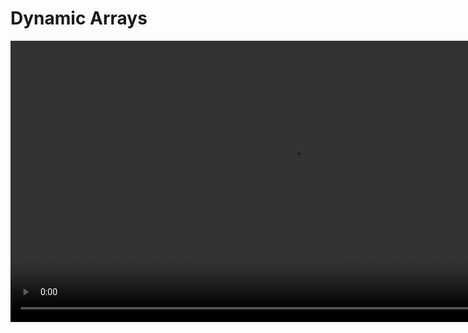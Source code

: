 # Dynamic Arrays

<video src="https://youtu.be/MwwbgqG6bSk?feature=shared" width="900" mini-player="true"/>



## Interfaces &amp; Data Structures

<table>
<tr>
<td>
<procedure style="choices">
<b>Interface</b>
<step>In programming, an interface is a blueprint or contract that defines a set of methods or behaviors that a class must implement.</step>
<step>An interface specifies the method signatures (function declarations) and sometimes constants or properties that a class implementing the interface should provide.</step>
<step>Interfaces enable polymorphism and provide a way to define common behavior that multiple classes can adhere to.</step>
<step>In many programming languages, including Java and C#, interfaces are used to achieve abstraction and enforce a certain level of consistency and structure across related classes.</step>
</procedure>
</td>
<td>
<procedure style="choices">
<b>Data Structures</b>
<step>In programming, a data structure is a way of organizing and storing data to enable efficient manipulation and access.</step>
<step>Data structures define how data is organized, stored, and accessed in computer memory.</step>
<step>Different data structures are designed to handle specific types of data and perform operations such as insertion, deletion, searching, and sorting.</step>
<step>Common examples of data structures include arrays, linked lists, stacks, queues, trees, graphs, and hash tables.
</step>
</procedure>
</td>
</tr>
</table>



## Static Arrays

### Definition

<note>
<procedure style="choices">
<img src="https://media.geeksforgeeks.org/wp-content/cdn-uploads/Array-In-C.png" alt=""/>
<step>An array is a contiguous sequence of elements of the same type</step>
<step>Each element can be accessed using an <code>index</code></step>
</procedure>
</note>

### Declaration

<procedure style="choices">
<img src="https://media.geeksforgeeks.org/wp-content/cdn-uploads/Array-Declaration-In-C.png" alt=""/>

<deflist collapsible="true" default-state="collapsed">
<def title="Array declaration by specifying size">

```c++
// array declaration by specifying size  
int a[3];
```
</def>
<def title="Declare an array of user specified size">

```c++
// can also declare an array of user specified size
// (must be const for many compilers!)  
int s = 3;
int a[s];
```
</def>
<def title="Declare and initialize elements">

```c++
// can declare and initialize elements  
double arr[] = { 10.0, 20.0, 30.0, 40.0 };
// size is implicitly understood by the compiler 
// when initialized at declaration
```
</def>
<def title="Declare and initialize elements">

```c++
// alternative way  
int arr[5] = { 1, 2, 3 };
// size is explicitly manipulated for the compiler
// size = 5, element count = 3, empty elements remaining = 2 
```
</def>
<def title="What is the common theme in these array declarations?">
<warning>All of these declarations must have a size instantiated whether explicitly or implicitly...</warning>
</def>
</deflist>
</procedure>

[Try it...](https://pythontutor.com/iframe-embed.html#code=//%20Example%20C%2B%2B%20code%20for%20OPT%0Aint%20main%28%29%20%7B%0A%20%20float%20var1%3B%0A%20%20float%20var2%3B%0A%20%20int%20static_array%5B10%5D%3B%0A%20%20int%20*static_array_heap%20%3D%20new%20int%20%5B10%5D%3B%0A%20%20//%20...%0A%20%20//%20work%20with%20this%20array%0A%20%20//%20...%0A%20%20delete%20%5B%5D%20static_array_heap%3B%0A%20%20return%200%3B%0A%7D&amp;codeDivHeight=400&amp;codeDivWidth=350&amp;cumulative=false&amp;curInstr=0&amp;heapPrimitives=nevernest&amp;origin=opt-frontend.js&amp;py=cpp_g%2B%2B9.3.0&amp;rawInputLstJSON=%5B%5D&amp;textReferences=false)

## Static v. Dynamic Arrays

<table>
<tr>
    <th></th>
    <th>Static Arrays</th>
    <th>Dynamic Arrays</th>
</tr>
<tr>
    <td>Memory Allocation</td>
    <td>Fixed size at compile time</td>
    <td>Can dynamically resize during runtime</td>
</tr>
<tr>
    <td>Size Modification</td>
    <td>Fixed size, cannot be changed</td>
    <td>Size can be changed dynamically as needed</td>
</tr>
<tr>
    <td>Memory Management</td>
    <td>Less flexible, may lead to memory wastage</td>
    <td>Efficient memory usage, adapts to actual needs</td>
</tr>
<tr>
    <td>Access Time</td>
    <td>Constant time O(1)</td>
    <td>Constant time O(1) for random access, but may involve resizing which is O(n) on average</td>
</tr>
<tr>
    <td>Memory Location</td>
    <td>Contiguous block of memory</td>
    <td>Non-contiguous, allocated in heap</td>
</tr>
<tr>
    <td>Initialization</td>
    <td>Must specify size at the beginning</td>
    <td>Can start with a smaller size and grow as needed</td>
</tr>
<tr>
    <td>Complexity</td>
    <td>Simplicity in implementation</td>
    <td>More complex due to dynamic resizing</td>
</tr>
<tr>
    <td>Compile-Time Errors</td>
    <td>Detectable at compile time</td>
    <td>Runtime errors possible if size is exceeded</td>
</tr>
<tr>
    <td>Usage</td>
    <td>Suitable when size is known in advance</td>
    <td>Suitable when the size is unpredictable or may change dynamically</td>
</tr>
</table>



## Dynamic Arrays

<procedure style="choices">
<b>Dynamically allocated arrays that change their size over time</b>
<step>can <format color="GreenYellow">grow</format> and <format color="GreenYellow">shrink</format> automatically</step>
<step><img src="https://www.technotification.com/wp-content/uploads/2018/08/Screen-Shot-2018-08-03-at-3.21.32-PM-1024x287.png" alt=""/></step>
</procedure>

<table style="none">
<tr>
<td>

[//]: # (FIXME : ADD UML DIAGRAM BACK IN)
[//]: # (```plantuml)

[//]: # ()
[//]: # (@startuml)

[//]: # ()
[//]: # (class DynamicArray {)

[//]: # (- data : T*)

[//]: # (- size : size_t)

[//]: # (- capacity : size_t)

[//]: # (..)

[//]: # (+ DynmaicArray&#40;&#41;)

[//]: # (+ DynamicArray&#40;size_t initialSize&#41;)

[//]: # (+ DynamicArray&#40;const DynamicArray&amp;other&#41;)

[//]: # (+ ~DynamicArray&#40;&#41;)

[//]: # (+ operator=&#40;const DynamicArray&amp;other&#41;)

[//]: # (+ void pushBack&#40;const T&amp;element&#41;)

[//]: # (+ void popBack&#40;&#41;)

[//]: # (+ T&amp;operator[]&#40;size_t index&#41; const)

[//]: # (+ size_t getSize&#40;&#41; const)

[//]: # (+ size_t getCapacity&#40;&#41; const)

[//]: # (+ void resize&#40;size_t newSize&#41;)

[//]: # ()
[//]: # (..)

[//]: # ()
[//]: # (})

[//]: # ()
[//]: # (@enduml)

[//]: # ()
[//]: # (```)

<a href="https://en.cppreference.com/w/cpp/container/vector">CPPReference : std::vector</a>

</td>
<td>

<deflist collapsible="true" default-state="collapsed">
<def title="Key Elements">
    <deflist>
        <def title="data">
            <p>Pointer to the underlying array</p>
        </def>
        <def title="size">
            <p>Current number of elements in the array</p>
        </def>
        <def title="capacity">
            <p>Total capacity of the array</p>
        </def>
    </deflist>
</def>
</deflist>

<deflist collapsible="true" default-state="collapsed">
<def title="Public Methods">
    <deflist>
        <def title="DynamicArray()">
            <p>Default constructor</p>
        </def>
        <def title="DynamicArray(size_t initialSize)">
            <p>Constructor with an initial size</p>
        </def>
        <def title="DynamicArray(const DynamicArray&amp; other)">
            <p>Copy constructor</p>
        </def>  
        <def title="~DynamicArray()">
            <p>Destructor</p>
        </def>
        <def title="operator=(const DynamicArray&amp; other)">
            <p>Assignment operator</p>  
        </def>
        <def title="pushBack(const T&amp; element)">
            <p>Adds an element to the end</p>
        </def>
        <def title="popBack()">
            <p>Removes the last element</p>
        </def> 
        <def title="operator[](size_t index) const">
            <p>Overloaded subscript operator for element access</p>
        </def>
        <def title="getSize() const">
            <p>Returns the current size</p>
        </def>
        <def title="getCapacity() const">
            <p>Returns the current capacity</p>
        </def>
        <def title="resize(size_t newSize)">
            <p>Resizes the array</p>
        </def>
    </deflist>
</def>
</deflist>


<procedure style="choices">
<b>Operations on arrays</b>
<step><code-block lang="tex"> append\ :: \ ??</code-block></step>
<step><code-block lang="tex"> remove\ :: \ ??</code-block></step>
<step><code-block lang="tex"> get\ :: \Theta(1)</code-block></step>
<step><code-block lang="tex"> set\ :: \Theta(1)</code-block></step>
</procedure>

<deflist collapsible="true" default-state="collapsed">
    <def title="What are the time complexities of append and remove?">
        These will vary, based on where the event takes place.
    </def>
</deflist>
</td>
</tr>
</table>

<note>
<b>Background</b>
<p>Consider a dynamic array that needs to be resized when it reaches full capacity. Resizing involves creating a new array, copying elements from the old array to the new one, and deallocating the old array.
</p>
</note>

<deflist collapsible="true" default-state="collapsed">
<def title="Individual Operation Analysis">
<procedure style="choices">
<code-block lang="tex"> \text{Appending an Element : } O(1) </code-block>
<step><code-block lang="tex"> \text{Appending an element to the dynamic array typically takes constant time.} </code-block></step>
</procedure>
<procedure style="choices">
<code-block lang="tex"> \text{Resizing Operation : } O(n) </code-block>
<step>
<code-block lang="tex"> \text{Resizing, however, involves copying all elements from the old array  } </code-block><br/>
<code-block lang="tex"> \text{to the new array, which takes linear time proportional to the number } </code-block><br/>
<code-block lang="tex"> \text{number of elements in the array.} </code-block></step>
</procedure>
</def>
</deflist>

<deflist collapsible="true" default-state="collapsed">
<def title="Amortized Analysis">
<procedure style="choices">
<code-block lang="tex"> \text{Sequence of Operations} </code-block>
<step><code-block lang="tex"> \text{Suppose we perform a sequence of operations, where each operation} </code-block><br/>
<code-block lang="tex"> \text{ includes either appending an element or resizing.} </code-block></step>
</procedure>
<procedure style="choices">
<code-block lang="tex"> \text{Amortized Cost Calculation} </code-block>
<step><code-block lang="tex"> \text{The amortized cost is calculated as the total cost of the sequence } </code-block><br/>
<code-block lang="tex"> \text{divided by the number of operations.} </code-block></step>
</procedure>
<procedure style="choices">
<code-block lang="tex"> \text{Amortized Cost for Append : } Average = O(1) </code-block>
<step><code-block lang="tex"> \text{Most appends are } O(1), \text{ contributing a constant cost.} </code-block></step>
</procedure>
<procedure style="choices">
<code-block lang="tex"> \text{Occasional Resize : } Amortized = O(n) </code-block>
<step><code-block lang="tex"> \text{When a resize occurs, it incurs a cost of } O(n), </code-block><br/>
<code-block lang="tex"> \text{but this cost is spread across all the appends that necessitated the resize.} </code-block></step>
</procedure>
<procedure style="choices">
<code-block lang="tex"> \text{Amortized Analysis Result} </code-block>
<step><code-block lang="tex"> \text{Despite occasional } O(n) \text{ operations, the amortized cost } </code-block><br/>
<code-block lang="tex"> \text{per operation remains because the cost of resizing is } </code-block><br/>
<code-block lang="tex"> \text{distributed across multiple appends.} </code-block></step>
</procedure>
</def>
</deflist>

<deflist collapsible="true" default-state="collapsed">
<def title="Relevance of Amortized Analysis">
<procedure style="choices">
<code-block lang="tex"> \text{Smoothing Out Costs}</code-block>
<step><code-block lang="tex"> \text{Amortized analysis helps in smoothing out the costs of individual} </code-block><br/>
<code-block lang="tex"> \text{operations over a sequence, providing a more balanced view of the} </code-block><br/>
<code-block lang="tex"> \text{algorithm’s performance.} </code-block></step>
</procedure>
<procedure style="choices">
<code-block lang="tex"> \text{Ensuring Predictable Performance} </code-block>
<step><code-block lang="tex"> \text{It ensures that the average cost per operation remains reasonable,} </code-block><br/>
<code-block lang="tex"> \text{even if some operations are more expensive than others.} 
</code-block></step>
</procedure>
<procedure style="choices">
<code-block lang="tex"> \text{Use Cases} </code-block>
<step><code-block lang="tex"> \text{Amortized analysis is commonly applied to data structures like} </code-block><br/>
<code-block lang="tex"> \text{dynamic arrays, hash tables, and certain tree structures where occasional} </code-block><br/>
<code-block lang="tex"> \text{expensive operations are offset by a sequence of less expensive operations.} </code-block></step>
</procedure>
</def>
</deflist>

<tip>
<b>First, Try...</b>

<code-block lang="tex"> \text{Start wth an empty array} </code-block><br/>
<code-block lang="tex"> \text{For every } append </code-block>

- <code-block lang="tex"> \text{increase the size of the array by 1} </code-block>
- <code-block lang="tex"> \text{then write the new element} </code-block>

<code-block lang="tex"> \text{For every } remove\_last </code-block>

- <code-block lang="tex"> \text{remove the last element } </code-block>
- <code-block lang="tex"> \text{then decrease the size of the array by 1} </code-block>
</tip>


## Analyzing Cost

<tabs>
<tab title="Grow by 1">

<procedure>
<code-block lang="tex"> \text{Count array accesses (reads and writes) of adding first } n = 2 \text{ elements}</code-block><br/>
<step><code-block lang="tex"> \text{will ignore the cost of allocating/de-allocating arrays}</code-block><br/></step>
</procedure>

<table>
<tr>
<td>

<table>
<tr>
<th><code-block lang="tex"> n</code-block></th>
<th><code-block lang="tex"> append</code-block></th>
<th><code-block lang="tex"> copy</code-block></th>
</tr>
<tr>
<td></td>
<td></td>
<td></td>
</tr>
<tr>
<td></td>
<td></td>
<td></td>
</tr>
<tr>
<td></td>
<td></td>
<td></td>
</tr>
<tr>
<td></td>
<td></td>
<td></td>
</tr>
<tr>
<td></td>
<td></td>
<td></td>
</tr>
<tr>
<td></td>
<td></td>
<td></td>
</tr>
<tr>
<td></td>
<td></td>
<td></td>
</tr>
</table>

</td>
<td>
<note>
<code-block lang="tex"> \text{Each row indicates the number of reads and writes} </code-block><br/>
<code-block lang="tex"> \text{necessary for appending an element into }  </code-block><br/>
<code-block lang="tex"> \text{an existing array of length } n </code-block>
</note>
<br/><br/>
<code-block lang="tex">
\begin{align*}
n + \sum_{i = 0}^{n - 1} i^2 &amp;= n + n^2 - n \\
\\
&amp;\Theta(n^2) \\
\end{align*}
</code-block>
<br/><br/>
<tip>
Think ,<a href="https://youtu.be/L3PMWMKI0YU">arithmetic sequences</a> and <a href="https://youtu.be/7Weu-TwS-S0">arithmetic series</a>
</tip>

</td>
</tr>
</table>

</tab>
<tab title="Doubling array">

<table>
<tr>
<td>
<img thumbnail="true" src="https://cdn-images-1.medium.com/max/960/1*9s7_mGUIzA_JcOOw-zQh9Q.png" alt="img" />
<br/><br/>
</td>
<td>
<note>
<code-block lang="tex"> \text{Each row indicates the number of reads and writes} </code-block><br/>
<code-block lang="tex"> \text{necessary for appending an element into }  </code-block><br/>
<code-block lang="tex"> \text{an existing array of length } n </code-block>
</note>
<br/><br/>
<code-block lang="tex">
\begin{align*}
n + \sum_{i = 1}^{log\ n} 2^i &amp;= n + 2^{log\ n + 1} - 1 \\
\\
&amp;\Theta(n) \\
\\
\sum^{n}_{i = 0} c^i &amp;= \frac{c^{n^2 + 1} - 1}{c - 1} \\
\end{align*}
</code-block>
<br/><br/>
<tip>
Think ,<a href="https://youtu.be/2M9LtyHnbnk">geometric sequences</a> and <a href="https://youtu.be/NS-2CpFuW9Q">geometric series</a>
</tip>

</td>
</tr>
</table>

</tab>
<tab title="Proof">
<procedure>
<img thumbnail="true" src="http://127.0.0.1:3000/courses/_build/html/_images/05_s20.png" alt="" />
</procedure>
</tab>
</tabs>

























